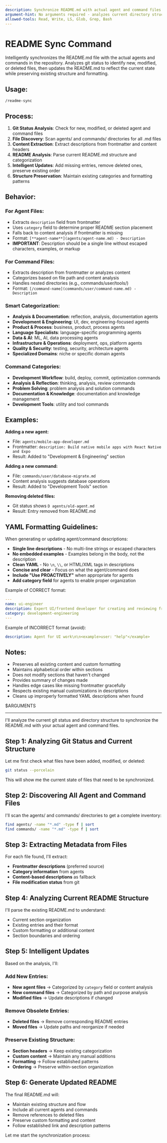 ```yaml
---
description: Synchronize README.md with actual agent and command files
argument-hint: No arguments required - analyzes current directory structure
allowed-tools: Read, Write, LS, Glob, Grep, Bash
---
```


# README Sync Command

Intelligently synchronizes the README.md file with the actual agents and commands in the repository. Analyzes git status to identify new, modified, or deleted files, then updates the README.md to reflect the current state while preserving existing structure and formatting.

## Usage:

`/readme-sync`

## Process:

1. **Git Status Analysis**: Check for new, modified, or deleted agent and command files
2. **File Discovery**: Scan agents/ and commands/ directories for all .md files
3. **Content Extraction**: Extract descriptions from frontmatter and content headers
4. **README Analysis**: Parse current README.md structure and categorization
5. **Intelligent Updates**: Add missing entries, remove deleted ones, preserve existing order
6. **Structure Preservation**: Maintain existing categories and formatting patterns

## Behavior:

### For Agent Files:
- Extracts `description` field from frontmatter
- Uses `category` field to determine proper README section placement
- Falls back to content analysis if frontmatter is missing
- Format: `[**agent-name**](agents/agent-name.md) - Description`
- **IMPORTANT**: Description should be a single line without escaped characters, examples, or markup

### For Command Files:
- Extracts description from frontmatter or analyzes content
- Categorizes based on file path and content analysis
- Handles nested directories (e.g., commands/user/tools/)
- Format: `[/command-name](commands/user/command-name.md) - Description`

### Smart Categorization:
- **Analysis & Documentation**: reflection, analysis, documentation agents
- **Development & Engineering**: UI, dev, engineering-focused agents
- **Product & Process**: business, product, process agents  
- **Language Specialists**: language-specific programming agents
- **Data & AI**: ML, AI, data processing agents
- **Infrastructure & Operations**: deployment, ops, platform agents
- **Quality & Security**: testing, security, architecture agents
- **Specialized Domains**: niche or specific domain agents

### Command Categories:
- **Development Workflow**: build, deploy, commit, optimization commands
- **Analysis & Reflection**: thinking, analysis, review commands
- **Problem Solving**: problem analysis and solution commands
- **Documentation & Knowledge**: documentation and knowledge management
- **Development Tools**: utility and tool commands

## Examples:

**Adding a new agent:**
- File: `agents/mobile-app-developer.md`
- Frontmatter: `description: Build native mobile apps with React Native and Expo`
- Result: Added to "Development & Engineering" section

**Adding a new command:**
- File: `commands/user/database-migrate.md` 
- Content analysis suggests database operations
- Result: Added to "Development Tools" section

**Removing deleted files:**
- Git status shows `D agents/old-agent.md`
- Result: Entry removed from README.md

## YAML Formatting Guidelines:

When generating or updating agent/command descriptions:
- **Single line descriptions** - No multi-line strings or escaped characters
- **No embedded examples** - Examples belong in the body, not the description
- **Clean YAML** - No `\n`, `\\`, or HTML/XML tags in descriptions
- **Concise and clear** - Focus on what the agent/command does
- **Include "Use PROACTIVELY"** when appropriate for agents
- **Add category field** for agents to enable proper organization

Example of CORRECT format:
```yaml
---
name: ui-engineer
description: Expert UI/frontend developer for creating and reviewing frontend code. Use PROACTIVELY for UI/UX implementation.
category: development-engineering
---
```

Example of INCORRECT format (avoid):
```yaml
description: Agent for UI work\n\n<example>user: "help"</example>
```

## Notes:

- Preserves all existing content and custom formatting
- Maintains alphabetical order within sections
- Does not modify sections that haven't changed
- Provides summary of changes made
- Handles edge cases like missing frontmatter gracefully
- Respects existing manual customizations in descriptions
- Cleans up improperly formatted YAML descriptions when found

$ARGUMENTS

---

I'll analyze the current git status and directory structure to synchronize the README.md with your actual agent and command files.

## Step 1: Analyzing Git Status and Current Structure

Let me first check what files have been added, modified, or deleted:

```bash
git status --porcelain
```

This will show me the current state of files that need to be synchronized.

## Step 2: Discovering All Agent and Command Files

I'll scan the agents/ and commands/ directories to get a complete inventory:

```bash
find agents/ -name "*.md" -type f | sort
find commands/ -name "*.md" -type f | sort
```

## Step 3: Extracting Metadata from Files

For each file found, I'll extract:
- **Frontmatter descriptions** (preferred source)
- **Category information** from agents
- **Content-based descriptions** as fallback
- **File modification status** from git

## Step 4: Analyzing Current README Structure

I'll parse the existing README.md to understand:
- Current section organization
- Existing entries and their format
- Custom formatting or additional content
- Section boundaries and ordering

## Step 5: Intelligent Updates

Based on the analysis, I'll:

### Add New Entries:
- **New agent files** → Categorized by `category` field or content analysis
- **New command files** → Categorized by path and purpose analysis
- **Modified files** → Update descriptions if changed

### Remove Obsolete Entries:
- **Deleted files** → Remove corresponding README entries
- **Moved files** → Update paths and reorganize if needed

### Preserve Existing Structure:
- **Section headers** → Keep existing categorization
- **Custom content** → Maintain any manual additions
- **Formatting** → Follow established patterns
- **Ordering** → Preserve within-section organization

## Step 6: Generate Updated README

The final README.md will:
- Maintain existing structure and flow
- Include all current agents and commands
- Remove references to deleted files
- Preserve custom formatting and content
- Follow established link and description patterns

Let me start the synchronization process: